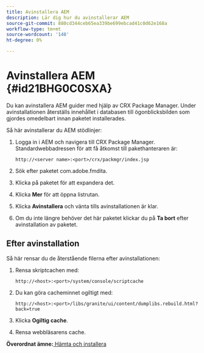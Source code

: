 ```yaml
---
title: Avinstallera AEM
description: Lär dig hur du avinstallerar AEM
source-git-commit: 880cd344ceb65ea339be699ebcad41c0d62e168a
workflow-type: tm+mt
source-wordcount: '148'
ht-degree: 0%

---
```


# Avinstallera AEM {#id21BHG0C0SXA}

Du kan avinstallera AEM guider med hjälp av CRX Package Manager. Under avinstallationen återställs innehållet i databasen till ögonblicksbilden som gjordes omedelbart innan paketet installerades.

Så här avinstallerar du AEM stödlinjer:

1. Logga in i AEM och navigera till CRX Package Manager. Standardwebbadressen för att få åtkomst till pakethanteraren är:

   ```http
   http://<server name>:<port>/crx/packmgr/index.jsp
   ```

1. Sök efter paketet com.adobe.fmdita.
1. Klicka på paketet för att expandera det.
1. Klicka **Mer** för att öppna listrutan.
1. Klicka **Avinstallera** och vänta tills avinstallationen är klar.
1. Om du inte längre behöver det här paketet klickar du på **Ta bort** efter avinstallation av paketet.

## Efter avinstallation

Så här rensar du de återstående filerna efter avinstallationen:

1. Rensa skriptcachen med:

   ```http
   http://<host>:<port>/system/console/scriptcache
   ```

1. Du kan göra cacheminnet ogiltigt med:

   ```http
   http://<host>:<port>/libs/granite/ui/content/dumplibs.rebuild.html?back=true
   ```

1. Klicka **Ogiltig cache**.
1. Rensa webbläsarens cache.

**Överordnat ämne:**[ Hämta och installera](download-install.md)
